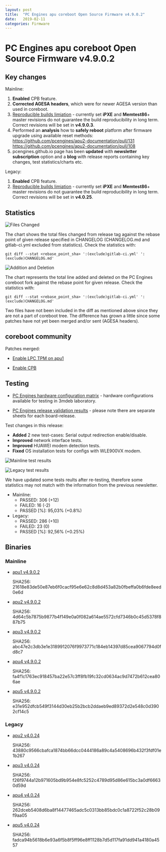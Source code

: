 ```yaml
---
layout: post
title:  "PC Engines apu coreboot Open Source Firmware v4.9.0.2"
date:   2019-02-11
categories: Firmware
---
```

# PC Engines apu coreboot Open Source Firmware v4.9.0.2

## Key changes

Mainline:

1. **Enabled** CPB feature.
2. **Corrected AGESA headers**, which were for newer AGESA version than used in
   coreboot.
3. [Reproducible builds limiation](https://github.com/pcengines/coreboot/issues/267) -
   currently set **iPXE** and **Memtest86**+ master revisions do not guarantee
   the build reproducibility in long term. Correct revisions will be set in
   **v4.9.0.3**.
4. Performed an **analysis** how to **safely reboot** platform after firmware
   upgrade using available reset methods:
   https://github.com/pcengines/apu2-documentation/pull/131
   https://github.com/pcengines/apu2-documentation/pull/108
5. pcengines.github.io page has been **updated** with **newsletter**
   **subscription** option and a **blog** with release reports containing key
   changes, test statistics/charts etc.

Legacy:

1. **Enabled** CPB feature.
2. [Reproducible builds limiation](https://github.com/pcengines/coreboot/issues/267) -
   currently set **iPXE** and **Memtest86**+ master revisions do not guarantee
   the build reproducibility in long term. Correct revisions will be set in
   **v4.0.25**.

## Statistics

![Files Changed](https://gallery.mailchimp.com/fce95b885fc13fbf1db611816/images/3a8427b8-98dc-4316-883c-a28728f34d7c.png)

The chart shows the total files changed from release tag against the rebase point of given release specified in CHANGELOG (CHANGELOG.md and gitlab-ci.yml excluded from statistics). Check the statistics with:

```
git diff --stat <rebase_point_sha> ':(exclude)gitlab-ci.yml' ':(exclude)CHANGELOG.md'
```

![Addition and Deletion](https://gallery.mailchimp.com/fce95b885fc13fbf1db611816/images/7d99ca25-985b-4839-a72e-76d7e3aaa4fc.png)

The chart represents the total line added and deleted on the PC Engines
coreboot fork against the rebase point for given release. Check the statistics
with:

```
git diff --stat <rebase_point_sha> ':(exclude)gitlab-ci.yml' ':(exclude)CHANGELOG.md'
```

Two files have not been included in the diff as mentioned above since they are
not a part of coreboot tree. The difference has grown a little since some
patches have not yet been merged and/or sent (AGESA headers).

## coreboot community

Patches merged:

* [Enable LPC TPM on apu1](https://review.coreboot.org/c/coreboot/+/30354)

* [Enable CPB](https://review.coreboot.org/c/coreboot/+/31229)

## Testing

* [PC Engines hardware configuration matrix](https://3mdeb.com/wp-content/uploads/2019/02/3mdeb-lab-hw-matrix.png) - hardware configurations available for testing in 3mdeb laboratory.

* [PC Engines release validation results](https://3mdeb.us16.list-manage.com/track/click?u=fce95b885fc13fbf1db611816&id=96d9b426c0&e=16ffa34a09) - please note there are separate sheets for each board-release.

Test changes in this release:

* **Added** 2 new test-cases: Serial output redirection enable/disable.
* **Improved** network interface tests.
* **Improved** HUAWEI modem detection tests.
* **Fixed** OS installation tests for configs with WLE900VX modem.

![Mainline test results](https://gallery.mailchimp.com/fce95b885fc13fbf1db611816/images/fb10bb89-9625-4465-ae1d-206c86e367d3.png)

![Legacy test results](https://gallery.mailchimp.com/fce95b885fc13fbf1db611816/images/b41875ae-8b34-4e7f-ae29-5cf090cf2cbf.png)

We have updated some tests reults after re-testing, therefore some statistics
may not match with the information from the previous newsletter.

* Mainline:
  * PASSED: 306 (+12)
  * FAILED: 16 (-2)
  * PASSED [%]: 95,03% (+0.8%)
* Legacy:
  * PASSED: 286 (+10)
  * FAILED: 23 (0)
  * PASSED [%]: 92,56% (+0.25%)

## Binaries

### Mainline

* [apu1 v4.9.0.2](https://cloud.3mdeb.com/index.php/s/a5YewDw9PqMriFr/download)

  SHA256: 21618e83de50e87eb6f0cacf95e6e62c8d8d453a82b0fbeffa0b6fde8eed0e6d

* [apu2 v4.9.0.2](https://cloud.3mdeb.com/index.php/s/Yjx7PqAqFeQQCyC/download)

  SHA256: 4d64c5b7875b9877b4f149e0a0f082a614ae5572cfd7346b0c45d5378f887b75

* [apu3 v4.9.0.2](https://cloud.3mdeb.com/index.php/s/Qf3oF4AqydiAxdr/download)

  SHA256: abc47e2c3db3e1e3189912076f9973771c184eb14397d85cea9067794d0fd8c7

* [apu4 v4.9.0.2](https://cloud.3mdeb.com/index.php/s/4zg6LH2X9NM6wrL/download)

  SHA256: fa4f1c1763ec918457ba22e57c3ff8fb19fc32cd0634ac9d7472b612cea806ae

* [apu5 v4.9.0.2](https://cloud.3mdeb.com/index.php/s/WsjAj6AQTDTByYH/download)
  
  SHA256: e31e952dfcb549f3144d30eb25b2bcb2ddaeb9ed89372d2e548c0d3902cf14c5

### Legacy

* [apu2 v4.0.24](https://cloud.3mdeb.com/index.php/s/MDSaP8CnWEQrKC3/download)

  SHA256: 43880c9566cbafca1874bb66dcc0444186a89c4a5408696b432f3fdf01e1b267

* [apu3 v4.0.24](https://cloud.3mdeb.com/index.php/s/fBefFydWbMTaFHg/download)

  SHA256: f26f9744a12b971605bd9b954e8fc5252c4789d95d86e615bc3a0df66630d59d

* [apu4 v4.0.24](https://cloud.3mdeb.com/index.php/s/ef5jSRw3rfZgocJ/download)

  SHA256: 262dceb5408d6ba8f14477465adc5c0313bb85bdc0c1a8722f52c28b09f9aa05

* [apu5 v4.0.24](https://cloud.3mdeb.com/index.php/s/XRi7K2LDaJryqJF/download)

  SHA256: fadca94b5618b6e93a6f5b8f5ff96e8ff1128b7d5d117fa91dd941a4180a4557
